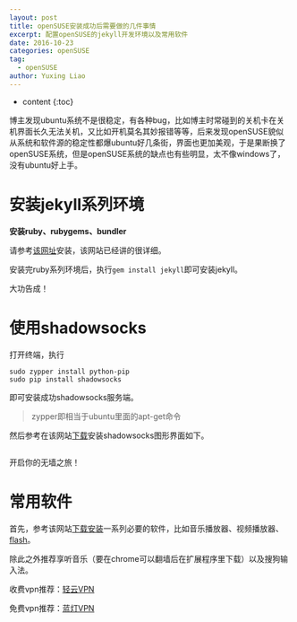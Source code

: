 ```yaml
---
layout: post
title: openSUSE安装成功后需要做的几件事情
excerpt: 配置openSUSE的jekyll开发环境以及常用软件
date: 2016-10-23
categories: openSUSE
tag:
  - openSUSE
author: Yuxing Liao
---
```


* content
{:toc}

博主发现ubuntu系统不是很稳定，有各种bug，比如博主时常碰到的关机卡在关机界面长久无法关机，又比如开机莫名其妙报错等等，后来发现openSUSE貌似从系统和软件源的稳定性都爆ubuntu好几条街，界面也更加美观，于是果断换了openSUSE系统，但是openSUSE系统的缺点也有些明显，太不像windows了，没有ubuntu好上手。

# **安装jekyll系列环境**

**安装ruby、rubygems、bundler**

请参考[该网址](https://ruby-china.org/wiki/install_ruby_guide)安装，该网站已经讲的很详细。

安装完ruby系列环境后，执行`gem install jekyll`即可安装jekyll。

大功告成！

# **使用shadowsocks**

打开终端，执行

```
sudo zypper install python-pip
sudo pip install shadowsocks
```

即可安装成功shadowsocks服务端。

> zypper即相当于ubuntu里面的apt-get命令

然后参考在该网站[下载](http://software.opensuse.org/download.html?project=home%3AMargueriteSu&package=shadowsocks-qt5)安装shadowsocks图形界面如下。

![![](http://ooo.0o0.ooo/2016/10/23/580cbd30dda83.png)](http://ooo.0o0.ooo/2016/10/23/580cbd2debc04.png)

开启你的无墙之旅！

# **常用软件**

首先，参考该网站[下载安装](https://lug.ustc.edu.cn/sites/opensuse-guide/apps.php)一系列必要的软件，比如音乐播放器、视频播放器、[flash](https://en.opensuse.org/Adobe_Flash_Player)。

除此之外推荐享听音乐（要在chrome可以翻墙后在扩展程序里下载）以及搜狗输入法。

收费vpn推荐：[轻云VPN](https://www.theqingyun.info/)

免费vpn推荐：[蓝灯VPN](https://github.com/getlantern/forum)
